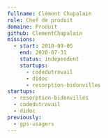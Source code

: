 ```yaml
---
fullname: Clément Chapalain
role: Chef de produit
domaine: Produit
github: ClementChapalain
missions:
  - start: 2018-09-05
    end: 2020-07-31
    status: independent
    startups:
      - codedutravail
      - didoc
      - resorption-bidonvilles
startups:
  - resorption-bidonvilles
  - codedutravail
  - didoc
previously:
  - gps-usagers
---
```

